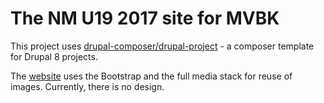 # The NM U19 2017 site for MVBK 

This project uses [drupal-composer/drupal-project](https://github.com/drupal-composer/drupal-project) - a composer template for Drupal 8 projects.

The [website](http://nm-u19-2017.mvbk.no/) uses the Bootstrap and the full media stack for reuse of images. Currently, there is no design.
